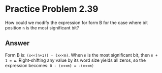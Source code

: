 # Practice Problem 2.39

How could we modify the expression for form B for the case where bit position `n` is the most significant bit?

## Answer

Form B is: `(x<<(n+1)) - (x<<m)`. When `n` is the most significant bit, then `n + 1 = w`. Right-shifting any value by its word size yields all zeros, so the expression becomes: `0 - (x<<m) = -(x<<m)`
